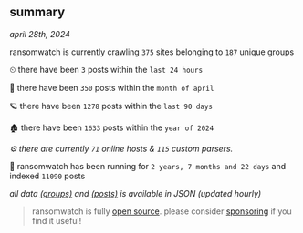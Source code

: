 
## summary
_april 28th, 2024_

ransomwatch is currently crawling `375` sites belonging to `187` unique groups

⏲ there have been `3` posts within the `last 24 hours`

🦈 there have been `350` posts within the `month of april`

🪐 there have been `1278` posts within the `last 90 days`

🏚 there have been `1633` posts within the `year of 2024`

_⚙️ there are currently `71` online hosts & `115` custom parsers._

🦕 ransomwatch has been running for `2 years, 7 months and 22 days` and indexed `11090` posts

_all data  [(groups)](http://ransomwhat.telemetry.ltd/groups) and [(posts)](http://ransomwhat.telemetry.ltd/posts) is available in JSON (updated hourly)_

> ransomwatch is fully [open source](https://github.com/joshhighet/ransomwatch#ransomwatch--). please consider [sponsoring](https://github.com/sponsors/joshhighet) if you find it useful!
